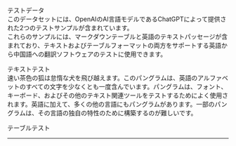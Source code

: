 テストデータ  
このデータセットには、OpenAIのAI言語モデルであるChatGPTによって提供された2つのテストサンプルが含まれています。  
これらのサンプルには、マークダウンテーブルと英語のテキストパッセージが含まれており、テキストおよびテーブルフォーマットの両方をサポートする英語から中国語への翻訳ソフトウェアのテストに使用できます。  

テキストテスト  
速い茶色の狐は怠惰な犬を飛び越えます。このパングラムは、英語のアルファベットのすべての文字を少なくとも一度含んでいます。パングラムは、フォント、キーボード、およびその他のテキスト関連ツールをテストするためによく使用されます。英語に加えて、多くの他の言語にもパングラムがあります。一部のパングラムは、その言語の独自の特性のために構築するのが難しいです。  

テーブルテスト

---

